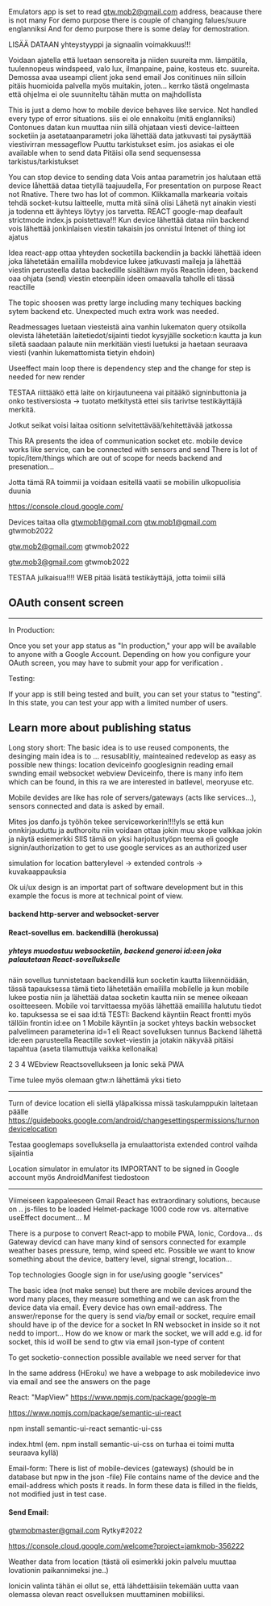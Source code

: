 Emulators app is set to read gtw.mob2@gmail.com address, beacause there is not many 
For demo purpose there is couple of changing falues/suure englanniksi
And for demo purpose there is some delay for demostration.

LISÄÄ DATAAN yhteystyyppi ja signaalin voimakkuus!!!

Voidaan ajatella että luetaan sensoreita ja niiden suureita mm. lämpätila, tuulennopeus windspeed, valo lux, ilmanpaine, paine, kosteus etc. suureita.
Demossa avaa useampi client joka send email
Jos conitinues niin silloin pitäis huomioida palvella myös muitakin, joten... kerrko tästä ongelmasta että ohjelma ei ole suunniteltu tähän mutta on majhdollista

This is just a demo how to mobile device behaves like service.
Not handled every type of error situations. siis ei ole ennakoitu (mitä englanniksi)
Contonues datan kun muuttaa niin sillä ohjataan viesti device-laitteen socketiin ja asetataanparametri joka lähettää data jatkuvasti tai pysäyttää viestivirran messageflow
Puuttu tarkistukset esim. jos asiakas ei ole available when to send data
Pitäisi olla send sequensessa tarkistus/tarkistukset

You can stop device to sending data
Vois antaa parametrin jos halutaan että device låhettää dataa tietyllä taajuudella, 
For presentation on purpose React not Rnative. There two has lot of common.
Klikkamalla markearia voitais tehdä socket-kutsu laitteelle, mutta mitä siinä olisi
Lähetä nyt ainakin viesti ja todenna ett äyhteys löytyy jos tarvetta.
REACT google-map deafault strictmode index.js poistettava!!!
Kun device lähettää dataa niin backend vois lähettää jonkinlaisen viestin takaisin jos onnistui
Intenet of thing iot ajatus

Idea react-app ottaa yhteyden socketilla backendiin ja backki lähettää ideen joka lähetetään emaililla 
mobdevice lukee jatkuvasti maileja ja lähettää viestin perusteella dataa backedille sisältäwn myös Reactin ideen,
backend oaa ohjata (send) viestin eteenpäin ideen omaavalla taholle eli tässä reactille

The topic shoosen was pretty large including many techiques backing sytem backend etc.
Unexpected much extra work was needed.

Readmessages
luetaan viesteistä aina vanhin lukematon query otsikolla olevista
lähetetään laitetiedot/sijainti tiedot kysyjälle socketio:n kautta ja kun siletä saadaan palaute
niin merkitään viesti luetuksi
ja haetaan seuraava viesti (vanhin lukemattomista tietyin ehdoin)


Useeffect main loop there is dependency step and the change for step is needed for new render


TESTAA riittääkö että laite on kirjautuneena vai pitääkö signinbuttonia ja onko testiversiosta -> tuotato metkitystä ettei siis tarivtse testikäyttäjiä merkitä.

Jotkut seikat voisi laitaa ositionn selvitettävää/kehitettävää jatkossa 

This RA presents the idea of communication socket etc. mobile device works like service, can be connected with sensors and send
There is lot of topic/item/things which are out of scope for needs backend and presenation...  

Jotta tämä RA toimmii ja voidaan esitellä vaatii se mobiilin ulkopuolisia duunia

https://console.cloud.google.com/

Devices
taitaa olla gtwmob1@gmail.com
gtw.mob1@gmail.com
gtwmob2022

gtw.mob2@gmail.com
gtwmob2022

gtw.mob3@gmail.com
gtwmob2022


TESTAA julkaisua!!!!
WEB
pitää lisätä testikäyttäjä, jotta toimii sillä 

## OAuth consent screen
----------------------------------------------------------------
In Production:

Once you set your app status as "In production," your app will be available to anyone with a Google Account. Depending on how you configure your OAuth screen, you may have to submit your app for verification .

Testing:

If your app is still being tested and built, you can set your status to "testing". In this state, you can test your app with a limited number of users.

Learn more about publishing status
----------------------------------------------------------------



Long story short:
The basic idea is to use reused components, the desinging main idea is to ... resusablitiy, mainteained redevelop as easy as possible
new things: location deviceinfo googlesignin reading email swnding email websocket webview 
Deviceinfo, there is many info item which can be found, in this ra we are interested in batlevel, meoryuse etc.

Mobile devides are like has role of servers/gateways (acts like services...), sensors connected and data is asked by email.

Mites jos danfo.js työhön tekee serviceworkerin!!!!yls se että kun onnkirjauduttu ja authoroitu niin voidaan ottaa jokin muu skope valkkaa jokin 
ja näytä esiemerkki SIIS tämä on yksi harjoitustyöpn teema eli google signin/authorization to get to use google services as an authorized user

simulation for location batterylevel -> extended controls -> kuvakaappauksia

Ok ui/ux design is an importat part of software development but in this example the focus is more at technical point of view.

####  backend http-server and websocket-server
####  React-sovellus em. backendillä (herokussa)
#####  yhteys muodostuu websocketiin, backend generoi id:een joka palautetaan React-sovellukselle
näin sovellus tunnistetaan backendillä kun socketin kautta liikennöidään, tässä tapauksessa
tämä tieto lähetetään emaililla mobilelle ja kun mobile lukee postia niin ja lähettää dataa socketin kautta niin se menee oikeaan osoitteeseen.
Mobile voi tarvittaessa myöäs lähettää emaililla halututu tiedot ko. tapuksessa se ei saa id:tä
TESTI:
Backend käyntiin
React frontti myös
tällöin frontin id:ee on 1
Mobile käyntiin ja socket yhteys backin websocket palvelimeen parameterina id=1 eli React sovelluksen tunnus
Backend lähettä ide:een parusteella Reactille sovket-viestin ja jotakin näkyvää pitäisi tapahtua (aseta tilamuttuja vaikka kellonaika)

2
3
4 WEbview Reactsovellukseen ja Ionic sekä PWA

Time tulee myös olemaan gtw:n lähettämä yksi tieto


************************************
Turn of device location eli siellä yläpalkissa missä taskulamppukin laitetaan päälle
https://guidebooks.google.com/android/changesettingspermissions/turnondevicelocation

Testaa googlemaps sovelluksella ja emulaattorista extended control vaihda sijaintia

Location simulator in emulator its IMPORTANT to be signed in Google account
myös AndroidManifest tiedostoon 
<uses-permission android:name="android.permission.ACCESS_FINE_LOCATION" />
****************************************

Viimeiseen kappaleeseen
Gmail React has extraordinary solutions, because on .. js-files to be loaded 
Helmet-package 1000 code row vs. alternative useEffect document...
M

There is a purpose to convert React-app to mobile  PWA, Ionic, Cordova...
ds
Gateway devicd can have many kind of sensors connected for example weather bases pressure, temp, wind speed etc. 
Possible we want to know something about the device, battery level, signal strengt, location...

Top technologies Google sign in for use/using google "services"

The basic idea (not make sense) but there are mobile devices around the word many places, they measure something and we can ask from the device data via email.
Every device has own email-address.
The answer/reponse for the query is send via/by email or socket, require email should have ip of the device for a socket
In RN websocket in inside so it not nedd to import...
How do we know or mark the socket, we will add e.g. id for socket, this id woill be send to gtw via email json-type of content

To get socketio-connection possible available we need server for that 

In the same address (HEroku) we have a webpage to ask mobiledevice invo via email and see the answers on the page

React:
"MapView"
https://www.npmjs.com/package/google-m



https://www.npmjs.com/package/semantic-ui-react

npm install semantic-ui-react semantic-ui-css 


index.html (em. npm install semantic-ui-css on turhaa ei toimi mutta seuraava kyllä)
<link rel="stylesheet" href="//cdnjs.cloudflare.com/ajax/libs/semantic-ui/2.3.1/semantic.min.css"></link>


Email-form:
There is list of mobile-devices (gateways) (should be in database but npw in the json -file)
File contains name of the device and the email-address which posts it reads. 
In form these data is filled in the fields, not modified just in test case. 


#### Send Email:
gtwmobmaster@gmail.com
Rytky#2022

https://console.cloud.google.com/welcome?project=jamkmob-356222







Weather data from location (tästä  oli esimerkki jokin palvelu muuttaa lovationin paikannimeksi jne..)

Ionicin valinta tähän ei ollut se, että lähdettäisiin tekemään uutta vaan 
olemassa olevan react osvelluksen muuttaminen mobiiliksi.